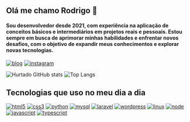 ## Olá me chamo Rodrigo 👋 
#### Sou desenvolvedor desde 2021, com experiência na aplicação de conceitos básicos e intermediários em projetos reais e pessoais. Estou sempre em busca de aprimorar minhas habilidades e enfrentar novos desafios, com o objetivo de expandir meus conhecimentos e explorar novas tecnologias.



[![blog](https://img.shields.io/badge/LinkedIn-0077B5?style=for-the-badge&logo=linkedin&logoColor=white)](https://www.linkedin.com/in/hurtadorodrigo/)
[![instagram](https://img.shields.io/badge/Instagram-E4405F?style=for-the-badge&logo=instagram&logoColor=white)](https://www.instagram.com/rodrigohurtado10/)


![Hurtado GitHub stats](https://github-readme-stats.vercel.app/api?username=rodrigohurtado99&show_icons=true&theme=tokyonight)
![Top Langs](https://github-readme-stats.vercel.app/api/top-langs/?username=rodrigohurtado99&layout=compact)

## Tecnologias que uso no meu dia a dia


[![html5](https://img.shields.io/badge/HTML5-E34F26?style=for-the-badge&logo=html5&logoColor=white)]()
[![css3](https://img.shields.io/badge/CSS3-1572B6?style=for-the-badge&logo=css3&logoColor=white)]()
[![python](https://img.shields.io/badge/Python-14354C?style=for-the-badge&logo=python&logoColor=white)]()
[![mysql](https://img.shields.io/badge/MySQL-005C84?style=for-the-badge&logo=mysql&logoColor=white)]()
[![laravel](https://img.shields.io/badge/Laravel-FF2D20?style=for-the-badge&logo=laravel&logoColor=white)]()
[![wordpress](https://img.shields.io/badge/Wordpress-21759B?style=for-the-badge&logo=wordpress&logoColor=white)]()
[![linux](https://img.shields.io/badge/Linux-FCC624?style=for-the-badge&logo=linux&logoColor=black)]()
[![node](https://img.shields.io/badge/Node.js-43853D?style=for-the-badge&logo=node.js&logoColor=white)]()
[![javascript](https://img.shields.io/badge/JavaScript-F7DF1E?style=for-the-badge&logo=javascript&logoColor=black)]()
[![typescript](https://img.shields.io/badge/TypeScript-007ACC?style=for-the-badge&logo=typescript&logoColor=white)]()







<!--
**rodrigohurtado99/rodrigohurtado99** is a ✨ _special_ ✨ repository because its `README.md` (this file) appears on your GitHub profile.

Here are some ideas to get you started:

- 🔭 I’m currently working on ...
- 🌱 I’m currently learning ...
- 👯 I’m looking to collaborate on ...
- 🤔 I’m looking for help with ...
- 💬 Ask me about ...
- 📫 How to reach me: ...
- 😄 Pronouns: ...
- ⚡ Fun fact: ...
-->
